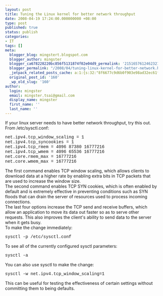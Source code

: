 ```yaml
---
layout: post
title: Tuning the Linux kernel for better network throughput
date: 2008-04-19 17:24:00.000000000 +08:00
type: post
published: true
status: publish
categories:
- IT
tags: []
meta:
  blogger_blog: mingstert.blogspot.com
  blogger_author: mingster
  blogger_ca678228220bc856f5131874f02e04d9_permalink: '2151657612462321792'
  blogger_permalink: "/2008/04/tuning-linux-kernel-for-better-network.html"
  _jetpack_related_posts_cache: a:1:{s:32:"8f6677c9d6b0f903e98ad32ec61f8deb";a:2:{s:7:"expires";i:1453637155;s:7:"payload";a:3:{i:0;a:1:{s:2:"id";i:164;}i:1;a:1:{s:2:"id";i:156;}i:2;a:1:{s:2:"id";i:167;}}}}
  original_post_id: '160'
  _wp_old_slug: '160'
author:
  login: mingster
  email: mingster.tsai@gmail.com
  display_name: mingster
  first_name: ''
  last_name: ''
---
```

<p>If your linux server needs to have better network throughput, try this out.<br />From /etc/sysctl.conf:
<div style="font-family:courier new;">net.ipv4.tcp_window_scaling = 1<br />net.ipv4.tcp_syncookies = 1<br />net.ipv4.tcp_rmem = 4096 87380 16777216<br />net.ipv4.tcp_wmem = 4096 65536 16777216<br />net.core.rmem_max = 16777216<br />net.core.wmem_max = 16777216</div>
<p>The first command enables TCP window scaling, which allows clients to download data at a higher rate by enabling extra bits in TCP packets that are used to increase the window size.<br />The second command enables TCP SYN cookies, which is often enabled by default and is extremely effective in preventing conditions such as SYN floods that can drain the server of resources used to process incoming connections.<br />The last four options increase the TCP send and receive buffers, which allow an application to move its data out faster so as to serve other requests. This also improves the client's ability to send data to the server when it gets busy.<br />To make the change immediately:
<div style="font-family:courier new;">sysctl -p /etc/sysctl.conf</div>
<p>To see all of the currently configured sysctl parameters:
<div style="font-family:courier new;">sysctl -a</div>
<p>You can also use sysctl to make the change:
<div style="font-family:courier new;">sysctl -w net.ipv4.tcp_window_scaling=1</div>
<p>This can be useful for testing the effectiveness of certain settings without committing them to being defaults.</p>
